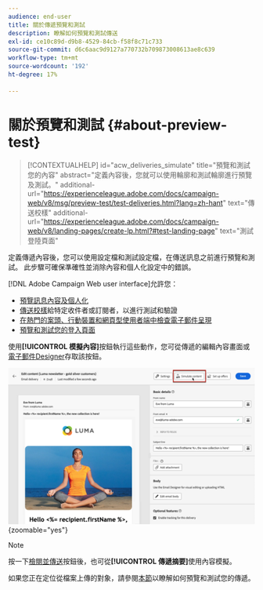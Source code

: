 ```yaml
---
audience: end-user
title: 關於傳遞預覽和測試
description: 瞭解如何預覽和測試傳送
exl-id: ce10c89d-d9b8-4529-84cb-f58f8c71c733
source-git-commit: d6c6aac9d9127a770732b709873008613ae8c639
workflow-type: tm+mt
source-wordcount: '192'
ht-degree: 17%

---
```


# 關於預覽和測試 {#about-preview-test}

>[!CONTEXTUALHELP]
>id="acw_deliveries_simulate"
>title="預覽和測試您的內容"
>abstract="定義內容後，您就可以使用輪廓和測試輪廓進行預覽及測試。"
>additional-url="https://experienceleague.adobe.com/docs/campaign-web/v8/msg/preview-test/test-deliveries.html?lang=zh-hant" text="傳送校樣"
>additional-url="https://experienceleague.adobe.com/docs/campaign-web/v8/landing-pages/create-lp.html?#test-landing-page" text="測試登陸頁面"

定義傳遞內容後，您可以使用設定檔和測試設定檔，在傳送訊息之前進行預覽和測試。 此步驟可確保準確性並消除內容和個人化設定中的錯誤。

[!DNL Adobe Campaign Web user interface]允許您：

* [預覽訊息內容及個人化](preview-content.md)
* [傳送校樣](test-deliveries.md)給特定收件者或訂閱者，以進行測試和驗證
* [在熱門的案頭、行動裝置和網頁型使用者端中檢查電子郵件呈現](email-rendering.md)
* [預覽和測試您的登入頁面](../landing-pages/create-lp.md#test-landing-page)

使用&#x200B;**[!UICONTROL 模擬內容]**&#x200B;按鈕執行這些動作，您可從傳遞的編輯內容畫面或[電子郵件Designer](../email/get-started-email-designer.md)存取該按鈕。

![在傳遞的編輯內容畫面中模擬內容按鈕](assets/simulate-button.png){zoomable="yes"}

>[!NOTE]
>
>按一下[檢閱並傳送](../monitor/prepare-send.md)按鈕後，也可從&#x200B;**[!UICONTROL 傳遞摘要]**&#x200B;使用內容模擬。
>
>如果您正在定位從檔案上傳的對象，請參閱[本節](../audience/file-audience.md#preview--test-your-email-test)以瞭解如何預覽和測試您的傳遞。